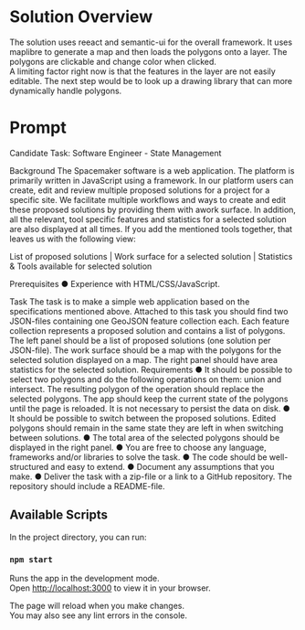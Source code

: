 # Solution Overview

The solution uses reeact and semantic-ui for the overall framework.  It uses maplibre to generate a map
and then loads the polygons onto a layer.  The polygons are clickable and change color when clicked.  
A limiting factor right now is that the features in the layer are not easily editable.  The next step would
be to look up a drawing library that can more dynamically handle polygons.

# Prompt
Candidate Task: Software Engineer - State Management

Background
The Spacemaker software is a web application. The platform is primarily written in JavaScript using a framework. In our platform users can create, edit and review multiple proposed solutions for a project for a specific site. We facilitate multiple workflows and ways to create and edit these proposed solutions by providing them with a ​work surface​. In addition, all the relevant, tool specific features and statistics for a selected solution are also displayed at all times. If you add the mentioned tools together, that leaves us with the following view:

List of proposed solutions | Work surface for a selected solution | Statistics & Tools available for selected solution
 
Prerequisites
● Experience with HTML/CSS/JavaScript.

Task
The task is to make a simple web application based on the specifications mentioned above. Attached to this task you should find two JSON-files containing one GeoJSON feature collection each. Each feature collection represents a proposed solution and contains a list of polygons. The left panel should be a list of proposed solutions (one solution per JSON-file). The work surface should be a map with the polygons for the selected solution displayed on a map. The right panel should have area statistics for the selected solution.
Requirements
● It should be possible to select two polygons and do the following operations on them: union​ and ​intersect​. The resulting polygon of the operation should replace the selected polygons. The app should keep the current state of the polygons until the page is reloaded. It is not necessary to persist the data on disk.
● It should be possible to switch between the proposed solutions. Edited polygons should remain in the same state they are left in when switching between solutions.
● The total area of the selected polygons should be displayed in the right panel.
● You are free to choose any language, frameworks and/or libraries to solve the task.
● The code should be well-structured and easy to extend.
● Document any assumptions that you make.
● Deliver the task with a zip-file or a link to a GitHub repository. The repository should
include a README-file.

## Available Scripts

In the project directory, you can run:

### `npm start`

Runs the app in the development mode.\
Open [http://localhost:3000](http://localhost:3000) to view it in your browser.

The page will reload when you make changes.\
You may also see any lint errors in the console.
